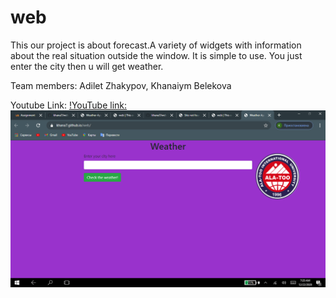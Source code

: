 # web
This our project is about forecast.A variety of widgets with information about the real situation outside the window. It is simple to use. You just enter the city then u will get weather.


Team members: Adilet Zhakypov, Khanaiym Belekova

Youtube Link:
[!YouTube link:](https://youtu.be/C_8oiDHklGU)
![alt text](screenshots/2020-12-00.png)



